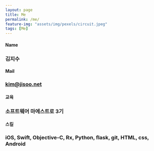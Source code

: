 ```yaml
---
layout: page
title: Me
permalink: /me/
feature-img: "assets/img/pexels/circuit.jpeg"
tags: [Me]
---
```

#### Name
### 김지수
#### Mail
### kim@jisoo.net
#### 교육
### 소프트웨어 마에스트로 3기
#### 스킬
### iOS, Swift, Objective-C, Rx, Python, flask, git, HTML, css, Android
